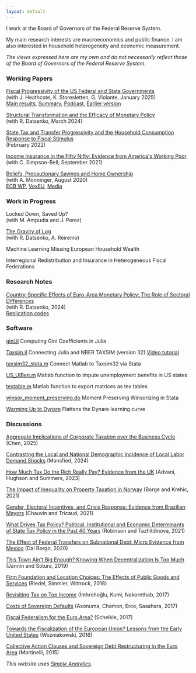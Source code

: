 ```yaml
---
layout: default
---
```


I work at the Board of Governors of the Federal Reserve System.

My main research interests are macroeconomics and public finance. I am also interested in household heterogeneity and economic measurement.

*The views expressed here are my own and do not necessarily reflect those of the Board of Governors of the Federal Reserve System.*


### Working Papers

[Fiscal Progressivity of the US Federal and State Governments](https://www.nber.org/system/files/working_papers/w33385/w33385.pdf?utm_campaign=PANTHEON_STRIPPED&amp%3Butm_medium=PANTHEON_STRIPPED&amp%3Butm_source=PANTHEON_STRIPPED) <br>
(with J. Heathcote, K. Storesletten, G. Violante, January 2025) <br>
[Main results](https://github.com/jo-fleck/federal_state_progressivity), [Summary](https://www.minneapolisfed.org/article/2025/measuring-tax-and-transfer-progressivity-state-by-state), [Podcast](https://open.spotify.com/episode/5FGGqbypvxrwajMZdqmya8?si=f9157a4c532e43e0&nd=1&dlsi=e077bd06feff4ac4), [Earlier version](/files/wps/FHSV_Sept_2021.pdf) 

[Structural Transformation and the Efficacy of Monetary Policy](/files/wps/MP_Efficacy_Datsenko_Fleck_March2024.pdf) <br>
(with R. Datsenko, March 2024)

[State Tax and Transfer Progressivity and the Household Consumption Response to Fiscal Stimulus](/files/wps/state_mpcs.pdf) <br>
(February 2022)

[Income Insurance in the Fifty Nifty: Evidence from America's Working Poor](/files/wps/us_insurance.pdf) <br>
(with C. Simpson-Bell, September 2021)

[Beliefs, Precautionary Savings and Home Ownership](/files/wps/culture_assets.pdf) <br>
(with A. Monninger, August 2020) <br>
[ECB WP](https://www.ecb.europa.eu/pub/pdf/scpwps/ecb.wp2457~f88451401b.en.pdf), [VoxEU](https://cepr.org/voxeu/columns/how-portfolios-vary-across-europe-role-beliefs-social-and-communal-insurance), [Media](https://www.finanzen.ch/nachrichten/aktien/studie-deutsche-vertrauen-bei-hauskauf-nicht-auf-hilfe-des-staats-1029530211)


### Work in Progress

Locked Down, Saved Up? <br>
(with M. Ampudia and J. Perez)

[The Gravity of Log](https://drive.google.com/file/d/1269k9BFX5PUNBYgm8rlYziOk6VO-Vbq0/view) <br>
(with R. Datsenko, A. Reiremo)

Machine Learning Missing European Household Wealth

Interregional Redistribution and Insurance in Heterogeneous Fiscal Federations


### Research Notes

[Country-Specific Effects of Euro-Area Monetary Policy: The Role of Sectoral Differences](https://www.federalreserve.gov/econres/notes/feds-notes/country-specific-effects-of-euro-area-monetary-policy-the-role-of-sectoral-differences-20241112.html)  <br>
(with R. Datsenko, 2024) <br>
[Replication codes](https://github.com/RDatsenko/Country-Specific-Effects-of-Euro-Area-Monetary-Policy-The-Role-of-Sectoral-Differences)


### Software

[gini.jl](https://github.com/jo-fleck/gini_julia) Computing Gini Coefficients in Julia

[Taxsim.jl](https://github.com/jo-fleck/Taxsim.jl) Connecting Julia and NBER TAXSIM (version 32) [Video tutorial](https://www.youtube.com/watch?v=dc3iunpMA1o)

[taxsim32_stata.m](https://github.com/jo-fleck/Matlab_Taxsim32_Stata) Connect Matlab to Taxsim32 via Stata

[US_UIBen.m](https://github.com/jo-fleck/US_UIBen) Matlab function to impute unemployment benefits in US states

[textable.m](https://github.com/jo-fleck/textable) Matlab function to export matrices as tex tables

[winsor_moment_preserving.do](https://github.com/jo-fleck/moment_preserving_winsor) Moment Preserving Winsorizing in Stata

[Warming Up to Dynare](/files/Primer_LSM_Dynare.pdf) Flattens the Dynare learning curve


### Discussions

[Aggregate Implications of Corporate Taxation over the Business Cycle](/files/discussions/Chen_discussion_Fleck.pdf) (Chen, 2025)

[Contrasting the Local and National Demographic Incidence of Local Labor Demand Shocks](/files/discussions/Fleck_discussion_UEA_2024_final.pdf) (Mansfied, 2024)

[How Much Tax Do the Rich Really Pay? Evidence from the UK](/files/discussions/Advani_etal_discussion_Johannes_Fleck.pdf) (Advani, Hughson and Summers, 2023)

[The Impact of Inequality on Property Taxation in Norway](/files/discussions/Borge_Krehic_discussion_JFleck.pdf) (Borge and Krehic, 2021)

[Gender, Electoral Incentives, and Crisis Response: Evidence from Brazilian Mayors](/files/discussions/Chauvin_Tricaud_discussion_JFleck) (Chauvin and Tricaud, 2021)

[What Drives Tax Policy? Political, Institutional and Economic Determinants of State Tax Policy in the Past 40 Years](/files/discussions/Robinson_Tazhitdinova_discussion_JFleck) (Robinson and Tazhitdinova, 2021)

[The Effect of Federal Transfers on Subnational Debt: Micro Evidence from Mexico](/files/discussions/Dal_Borgo_questions.pdf) (Dal Borgo, 2020)

[This Town Ain't Big Enough? Knowing When Decentralization Is Too Much](/files/discussions/Jannin_Sotura_discussion_JFleck.pdf) (Jannin and Sotura, 2019)

[Firm Foundation and Location Choices: The Effects of Public Goods and Services](/files/discussions/Riedel_etal_discussion_JFleck.pdf) (Riedel, Simmler, Wittrock, 2018)

[Revisiting Tax on Top Income](/files/discussions/Imrohoroglu_etal_discussion_JFleck.pdf) (İmhrohoğlu, Kumi, Nakornthab, 2017)

[Costs of Sovereign Defaults](/files/discussions/Asonuma_etal_discussion_JFleck.pdf) (Asonuma, Chamon, Erce, Sasahara, 2017)

[Fiscal Federalism for the Euro Area?](/files/discussions/Schelkle_discussion_JFleck.pdf) (Schelkle​, 2017)

[Towards the Fiscalization of the European Union? Lessons from the Early United States](/files/discussions/Wozniakowski_comments_JFleck.pdf) (Woźniakowski, 2016)

[Collective Action Clauses and Sovereign Debt Restructuring in the Euro Area](/files/discussions/Martinelli_discussion_JFleck.pdf) (Martinelli, 2015)

*This website uses [Simple Analytics](https://www.simpleanalytics.com).*
